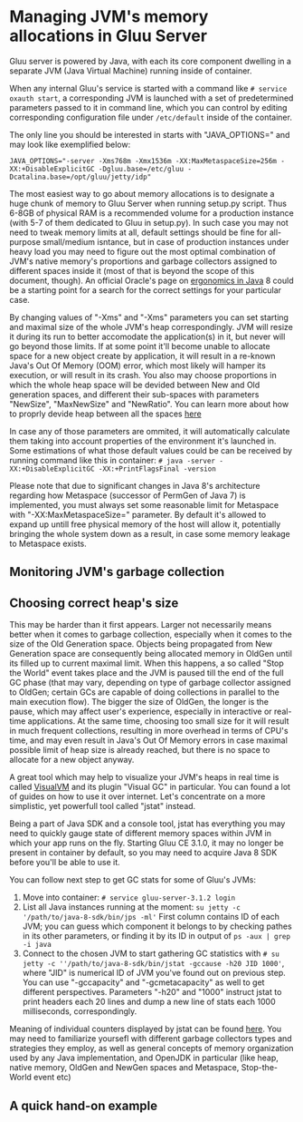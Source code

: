 # Managing JVM's memory allocations in Gluu Server

Gluu server is powered by Java, with each its core component dwelling 
in a separate JVM (Java Virtual Machine) running inside of container.

When any internal Gluu's service is started with a command like `# service oxauth start`,
a corresponding JVM is launched with a set of predetermined parameters passed 
to it in command line, which you can control by editing corresponding 
configuration file under `/etc/default` inside of the container.

The only line you should be interested in starts with "JAVA_OPTIONS=" and may look like 
exemplified below:

```
JAVA_OPTIONS="-server -Xms768m -Xmx1536m -XX:MaxMetaspaceSize=256m -XX:+DisableExplicitGC -Dgluu.base=/etc/gluu -Dcatalina.base=/opt/gluu/jetty/idp"
```

The most easiest way to go about memory allocations is to designate a huge 
chunk of memory to Gluu Server when running setup.py script. Thus 6-8GB of 
physical RAM is a recommended volume for a production instance (with 5-7 of them dedicated to Gluu in setup.py).
In such case you may not need to tweak memory limits at all, 
default settings should be fine for all-purpose small/medium isntance, 
but in case of production instances under heavy load you may need to 
figure out the most optimal combination of JVM's native memory's proportions 
and garbage collectors assigned to different spaces inside it (most of that 
is beyond the scope of this document, though). An official Oracle's page on 
[ergonomics in Java](https://docs.oracle.com/javase/8/docs/technotes/guides/vm/gctuning/ergonomics.html) 8 could be a starting point for a search for the correct settings for your particular case.

By changing values of "-Xms" and "-Xms" parameters you can set starting 
and maximal size of the whole JVM's heap correspondingly. JVM will resize 
it during its run to better accomodate the application(s) in it, but never 
will go beyond those limits. If at some point it'll become unable to allocate 
space for a new object create by application, it will result in a re-known 
Java's Out Of Memory (OOM) error, which most likely will hamper its execution, or 
will result in its crash. You also may choose proportions in which the whole 
heap space will be devided between New and Old generation spaces, and different 
their sub-spaces with parameters "NewSize", "MaxNewSize" and "NewRatio". You can 
learn more about how to proprly devide heap between all the spaces [here](https://docs.oracle.com/javase/8/docs/technotes/guides/vm/gctuning/sizing.html)

In case any of those parameters are ommited, 
it will automatically calculate them taking into account properties of the environment 
it's launched in. Some estimations of what those default values could be can be 
received by running command like this in container: 
`# java -server -XX:+DisableExplicitGC -XX:+PrintFlagsFinal -version` 

Please note that due to significant changes in Java 8's architecture regarding how 
Metaspace (successor of PermGen of Java 7) is implemented, you must always 
set some reasonable limit for Metaspace with "-XX:MaxMetaspaceSize=" parameter. 
By default it's allowed to expand up untill free physical memory of the host will allow it, 
potentially bringing the whole system down as a result, in case some memory leakage 
to Metaspace exists.

## Monitoring JVM's garbage collection



## Choosing correct heap's size

This may be harder than it first appears. Larger not necessarily means better 
when it comes to garbage collection, especially when it comes to the size of 
the Old Generation space. Objects being propagated from New Generation space 
are consequently being allocated memory in OldGen until its filled up to current 
maximal limit. When this happens, a so called "Stop the World" 
event takes place and the JVM is paused till the end of the full GC phase 
(that may vary, depending on type of garbage collector assigned to OldGen; 
certain GCs are capable of doing collections in parallel to the main execution 
flow). The bigger the size of OldGen, the longer is the pause, which may 
affect user's experience, especially in interactive or real-time applications. 
At the same time, choosing too small size for it will result in much frequent 
collections, resulting in more overhead in terms of CPU's time, and may even 
result in Java's Out Of Memory errors in case maximal possible limit of heap 
size is already reached, but there is no space to allocate for a new object 
anyway.

A great tool which may help to visualize your JVM's heaps in real time is called 
[VisualVM](https://visualvm.github.io/) and its plugin "Visual GC" in particular. 
You can found a lot of guides on how to use it over internet. Let's concentrate on 
a more simplistic, yet powerfull tool called "jstat" instead.

Being a part of Java SDK and a console tool, jstat has everything you may need 
to quickly gauge state of different memory spaces within JVM in which your app runs 
on the fly.  Starting Gluu CE 3.1.0, it may no longer be present in container 
by default, so  you may need to acquire Java 8 SDK before you'll be able to use it.

You can follow next step to get GC stats for some of Gluu's JVMs:

1. Move into container: `# service gluu-server-3.1.2 login`
2. List all Java instances running at the moment: `su jetty -c '/path/to/java-8-sdk/bin/jps -ml'` First column contains ID of each JVM; you can guess which component it belongs to by checking pathes in its other parameters, or finding it by its ID in output of `ps -aux | grep -i java`
3. Connect to the chosen JVM to start gathering GC statistics with `# su jetty -c ''/path/to/java-8-sdk/bin/jstat -gccause -h20 JID 1000'`, where "JID" is numerical ID of JVM you've found out on previous step. You can use "-gccapacity" and "-gcmetacapacity" as well to get different perspectives. Parameters "-h20" and "1000" instruct jstat to print headers each 20 lines and dump a new line of stats each 1000 milliseconds, correspondingly.

Meaning of individual counters displayed by jstat can be found [here](https://docs.oracle.com/javase/8/docs/technotes/tools/unix/jstat.html). You may need to familiarize yoursefl with different garbage collectors types and strategies they employ, as well as general concepts of memory organization used by any Java implementation, and OpenJDK in particular (like heap, native memory, OldGen and NewGen spaces and Metaspace, Stop-the-World event etc)

## A quick hand-on example
